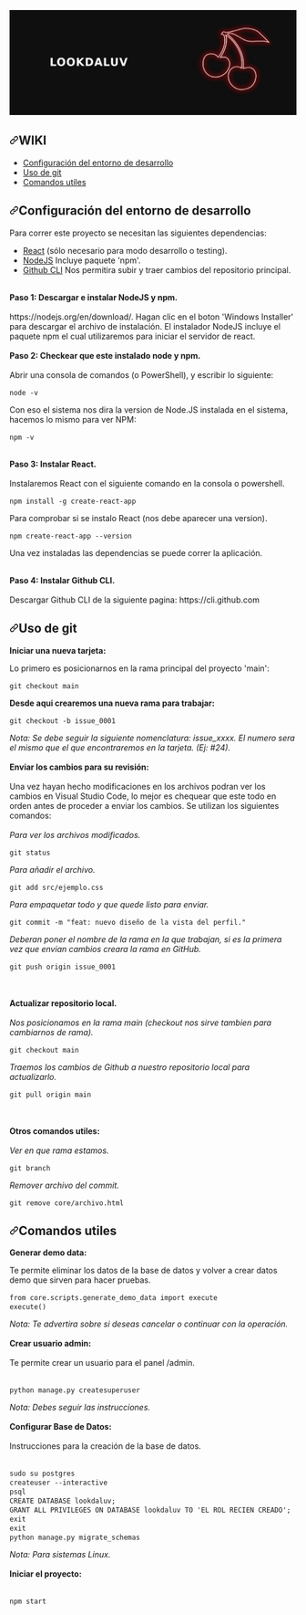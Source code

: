 ![alt text](https://github.com/NicolasMuras/lookdaluv/blob/main/core/static/images/banner.jpg?raw=true)

<h2><a id="user-content-tabla-de-contenido" class="anchor" aria-hidden="true" href="#tabla-de-contenido"><svg class="octicon octicon-link" viewBox="0 0 16 16" version="1.1" width="16" height="16" aria-hidden="true"><path fill-rule="evenodd" d="M7.775 3.275a.75.75 0 001.06 1.06l1.25-1.25a2 2 0 112.83 2.83l-2.5 2.5a2 2 0 01-2.83 0 .75.75 0 00-1.06 1.06 3.5 3.5 0 004.95 0l2.5-2.5a3.5 3.5 0 00-4.95-4.95l-1.25 1.25zm-4.69 9.64a2 2 0 010-2.83l2.5-2.5a2 2 0 012.83 0 .75.75 0 001.06-1.06 3.5 3.5 0 00-4.95 0l-2.5 2.5a3.5 3.5 0 004.95 4.95l1.25-1.25a.75.75 0 00-1.06-1.06l-1.25 1.25a2 2 0 01-2.83 0z"></path></svg></a>WIKI
</h2>
<ul>
  <li><a href="#configuracion-de-entorno">Configuración del entorno de desarrollo</a></li>
  <li><a href="#uso-de-git">Uso de git</a></li>
  <li><a href="#comandos-utiles">Comandos utiles</a></li>
</ul>

<h2><a id="configuracion-de-entorno" class="anchor" aria-hidden="true" href="#instalación-de-dependencias"><svg class="octicon octicon-link" viewBox="0 0 16 16" version="1.1" width="16" height="16" aria-hidden="true"><path fill-rule="evenodd" d="M7.775 3.275a.75.75 0 001.06 1.06l1.25-1.25a2 2 0 112.83 2.83l-2.5 2.5a2 2 0 01-2.83 0 .75.75 0 00-1.06 1.06 3.5 3.5 0 004.95 0l2.5-2.5a3.5 3.5 0 00-4.95-4.95l-1.25 1.25zm-4.69 9.64a2 2 0 010-2.83l2.5-2.5a2 2 0 012.83 0 .75.75 0 001.06-1.06 3.5 3.5 0 00-4.95 0l-2.5 2.5a3.5 3.5 0 004.95 4.95l1.25-1.25a.75.75 0 00-1.06-1.06l-1.25 1.25a2 2 0 01-2.83 0z"></path></svg></a>Configuración del entorno de desarrollo</h2>

<p>Para correr este proyecto se necesitan las siguientes dependencias:</p>
<ul>
<li><a href="https://es.reactjs.org/" rel="nofollow">React</a> (sólo necesario para modo desarrollo o testing).</li>
<li><a href="https://nodejs.org/en/download/" rel="nofollow">NodeJS</a> Incluye paquete 'npm'.</li>
<li><a href="https://cli.github.com" rel="nofollow">Github CLI</a> Nos permitira subir y traer cambios del repositorio principal.</li>
</ul>

<br>
<strong>Paso 1: Descargar e instalar NodeJS y npm.</strong>
<br>
<br>
https://nodejs.org/en/download/. Hagan clic en el boton 'Windows Installer' para descargar el archivo de instalación. El instalador NodeJS incluye el paquete npm el cual utilizaremos para iniciar el servidor de react.
<br>
<br>
<strong>Paso 2: Checkear que este instalado node y npm.</strong>
<br>
<br>
Abrir una consola de comandos (o PowerShell), y escribir lo siguiente:

<pre><code>node -v
</code></pre>

Con eso el sistema nos dira la version de Node.JS instalada en el sistema, hacemos lo mismo para ver NPM:

<pre><code>npm -v
</code></pre>
<br>
<strong>Paso 3: Instalar React.</strong>
<br>
<br>
Instalaremos React con el siguiente comando en la consola o powershell.

<pre><code>npm install -g create-react-app
</code></pre>

Para comprobar si se instalo React (nos debe aparecer una version).

<pre><code>npm create-react-app --version
</code></pre>

<p>Una vez instaladas las dependencias se puede correr la aplicación.</p>
<br>
<strong>Paso 4: Instalar Github CLI.</strong>
<br>
<br>
Descargar Github CLI de la siguiente pagina: https://cli.github.com


<h2><a id="uso-de-git" class="anchor" aria-hidden="true" href="#implementación-del-proyecto"><svg class="octicon octicon-link" viewBox="0 0 16 16" version="1.1" width="16" height="16" aria-hidden="true"><path fill-rule="evenodd" d="M7.775 3.275a.75.75 0 001.06 1.06l1.25-1.25a2 2 0 112.83 2.83l-2.5 2.5a2 2 0 01-2.83 0 .75.75 0 00-1.06 1.06 3.5 3.5 0 004.95 0l2.5-2.5a3.5 3.5 0 00-4.95-4.95l-1.25 1.25zm-4.69 9.64a2 2 0 010-2.83l2.5-2.5a2 2 0 012.83 0 .75.75 0 001.06-1.06 3.5 3.5 0 00-4.95 0l-2.5 2.5a3.5 3.5 0 004.95 4.95l1.25-1.25a.75.75 0 00-1.06-1.06l-1.25 1.25a2 2 0 01-2.83 0z"></path></svg></a>Uso de git</h2>

<strong>Iniciar una nueva tarjeta:</strong>

Lo primero es posicionarnos en la rama principal del proyecto 'main':

<pre><code>git checkout main
</code></pre>

<strong>Desde aqui crearemos una nueva rama para trabajar:</strong>

<pre><code>git checkout -b issue_0001
</code></pre>

<em>
  Nota: Se debe seguir la siguiente nomenclatura: issue_xxxx. El numero sera el mismo que el que encontraremos en la tarjeta. (Ej: #24).
</em>

<br>
<br>
<strong>Enviar los cambios para su revisión:</strong>

<br>
<br>
Una vez hayan hecho modificaciones en los archivos podran ver los cambios en Visual Studio Code, lo mejor es chequear que este todo en orden antes de proceder a enviar los cambios. Se utilizan los siguientes comandos:
<br>
<br>
<em>
  Para ver los archivos modificados.
</em>
<pre><code>git status
</code></pre>

<em>
  Para añadir el archivo.
</em>
<pre><code>git add src/ejemplo.css
</code></pre>

<em>
  Para empaquetar todo y que quede listo para enviar.
</em>
<pre><code>git commit -m "feat: nuevo diseño de la vista del perfil."
</code></pre>

<em>
  Deberan poner el nombre de la rama en la que trabajan, si es la primera vez que envian cambios creara la rama en GitHub.
</em>
<pre><code>git push origin issue_0001
</code></pre>
<br>
<br>
<strong>Actualizar repositorio local.</strong>
<br>
<br>
<em>
  Nos posicionamos en la rama main (checkout nos sirve tambien para cambiarnos de rama).
</em>
<pre><code>git checkout main
</code></pre>

<em>
  Traemos los cambios de Github a nuestro repositorio local para actualizarlo.
</em>
<pre><code>git pull origin main
</code></pre>

<br>
<br>
<strong>Otros comandos utiles:</strong>
<br>
<br>
<em>
  Ver en que rama estamos.
</em>
<pre><code>git branch
</code></pre>

<em>
  Remover archivo del commit.
</em>
<pre><code>git remove core/archivo.html
</code></pre>


<h2><a id="user-content-comandos-utiles" class="anchor" aria-hidden="true" href="#comandos-utiles"><svg class="octicon octicon-link" viewBox="0 0 16 16" version="1.1" width="16" height="16" aria-hidden="true"><path fill-rule="evenodd" d="M7.775 3.275a.75.75 0 001.06 1.06l1.25-1.25a2 2 0 112.83 2.83l-2.5 2.5a2 2 0 01-2.83 0 .75.75 0 00-1.06 1.06 3.5 3.5 0 004.95 0l2.5-2.5a3.5 3.5 0 00-4.95-4.95l-1.25 1.25zm-4.69 9.64a2 2 0 010-2.83l2.5-2.5a2 2 0 012.83 0 .75.75 0 001.06-1.06 3.5 3.5 0 00-4.95 0l-2.5 2.5a3.5 3.5 0 004.95 4.95l1.25-1.25a.75.75 0 00-1.06-1.06l-1.25 1.25a2 2 0 01-2.83 0z"></path></svg></a>Comandos utiles</h2>


<strong>Generar demo data:</strong>

Te permite eliminar los datos de la base de datos y volver a crear datos demo que sirven para hacer pruebas.

<pre><code>from core.scripts.generate_demo_data import execute
execute()
</code></pre>

<em>
  Nota: Te advertira sobre si deseas cancelar o continuar con la operación.
</em>

<br>
<br>
<strong>Crear usuario admin:</strong>
<br>
<br>
Te permite crear un usuario para el panel /admin.
<br>
<br>
<pre><code>python manage.py createsuperuser
</code></pre>

<em>
  Nota: Debes seguir las instrucciones.
</em>

<br>
<br>
<strong>Configurar Base de Datos:</strong>
<br>
<br>
Instrucciones para la creación de la base de datos.
<br>
<br>
<pre><code>sudo su postgres
createuser --interactive
psql
CREATE DATABASE lookdaluv;
GRANT ALL PRIVILEGES ON DATABASE lookdaluv TO 'EL ROL RECIEN CREADO';
exit
exit
python manage.py migrate_schemas
</code></pre>

<em>
  Nota: Para sistemas Linux.
</em>
<br>
<br>
<strong>Iniciar el proyecto:</strong>
<br>
<br>
<pre><code>npm start
</code></pre>
